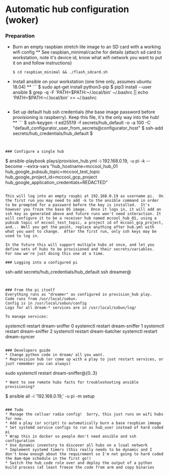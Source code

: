 # Automatic hub configuration (woker)

### Preparation
* <One time> Burn an empty raspbian stretch lite image to an SD card with a working wifi config
  ** See raspbian_minimal/cache for details (attach sd card to workstation, note it's device id, know what wifi network you want to put it on and follow instructions)
  ```
  $ cd raspbian_minimal && ./flash_sdcard.sh
  ```
* <Provisioning workstation only> Install ansible on your workstation (one time only, assumes ubuntu 18.04)
  ** ```
  $ sudo apt-get install python3-pip
  $ pip3 install --user ansible
  $ grep -q -F 'PATH=\$PATH:~/.local/bin' ~/.bashrc || echo 'PATH=$PATH:~/.local/bin' >> ~/.bashrc
  ```

* Set up default hub ssh credentials (the base image password before provisioning is raspberry).  Keep this file, it's the only way into the hub!
   ** ```
$ ssh-keygen -t ed25519 -f secrets/hub_default -o -a 100 -C "default_configurator_user_from_secrets@configurator_host"
$ ssh-add secrets/hub_credentials/hub_default
$ 
```


### Configure a single hub
```
$ ansible-playbook plays/provision_hub.yml -i 192.168.0.19, -u pi -k --become --extra-vars "hub_hostname=mccool_hub_01 hub_google_pubsub_topic=mccool_test_topic hub_google_project_id=mccool_gcp_project hub_google_application_credentials=REDACTED"
```

This will log into an empty raspbi at 192.168.0.19 as username pi.  On the first run you may need to add -k to the ansible command in order to be prompted for a password before the key is installed.  It's however you froze the base OS image.  Once it logs in, it will add an ssh key as generated above and future runs won't need interaction. It will configure it to be a receiver hub named mccool_hub_01, using a pubsub topic of mccool_test_topic, a project id of mccool_gcp_project, and... Well you get the point, replace anything after hub.yml with what you want to change.  After the first run, only ssh keys may be used to log in.

In the future this will support multiple hubs at once, and let you define sets of hubs to be provisioned and their secrets/variables.  For now we're just doing this one at a time.

### Logging into a configured pi
```
ssh-add secrets/hub_credentials/hub_default
ssh dreamer@<ip>
```


### From the pi itself
Everything runs as "dreamer" as configured in provision_hub play.
Code runs from /usr/local/sobun.
Config is in /usr/local/sobun/config
Logs for all dream-* services are in /usr/local/sobun/log/

To manage services:
```
systemctl restart dream-sniffer 0
systemctl restart dream-sniffer 1
systemctl restart dream-sniffer 2
systemctl restart dream-batcher
systemctl restart dream-syncer
```

### Developers guide
* Change python code in dream/ all you want.
* Reprovision hub (or come up with a play to just restart services, or just remember you can always)
``` 
sudo systemctl restart dream-sniffer@{0..3}
```
* Want to see remote hubs facts for troubleshooting ansible provisioning?
```
$ ansible all -i '192.168.0.19,' -u pi -m setup
```

### Todo
* Manage the celluar radio config!  Sorry, this just runs on wifi hubs for now.
* Add a play (or script) to automatically burn a base raspbian immage
* Set systemd service configs to run as hub_user instead of hard coded pi
* Wrap this in docker so people don't need ansible and ssh configuration
* Use dynamic inventory to discover all hubs on a lcoal network 
* Implement systemd timers (this really needs to be dynamic and I don't know enough about the requirement so I'm not going to hard coded the 8am-6pm schedule in the first go!)
* Switch the hub_code role over and deploy the output of a python build process (at least freeze the code from arm and copy binaries